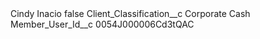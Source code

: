 <?xml version="1.0" encoding="UTF-8"?>
<CustomMetadata xmlns="http://soap.sforce.com/2006/04/metadata" xmlns:xsi="http://www.w3.org/2001/XMLSchema-instance" xmlns:xsd="http://www.w3.org/2001/XMLSchema">
    <label>Cindy Inacio</label>
    <protected>false</protected>
    <values>
        <field>Client_Classification__c</field>
        <value xsi:type="xsd:string">Corporate Cash</value>
    </values>
    <values>
        <field>Member_User_Id__c</field>
        <value xsi:type="xsd:string">0054J000006Cd3tQAC</value>
    </values>
</CustomMetadata>
